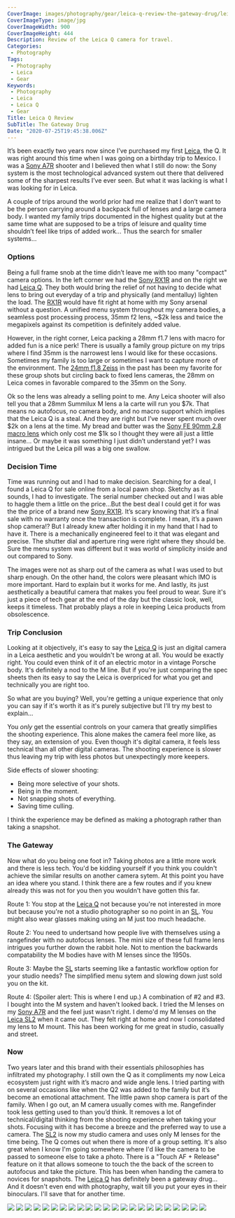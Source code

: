 ```yaml
---
CoverImage: images/photography/gear/leica-q-review-the-gateway-drug/leica-q-cover-900x444.jpg
CoverImageType: image/jpg
CoverImageWidth: 900
CoverImageHeight: 444
Description: Review of the Leica Q camera for travel.
Categories:
 - Photography
Tags:
 - Photography
 - Leica
 - Gear
Keywords:
 - Photography
 - Leica
 - Leica Q
 - Gear
Title: Leica Q Review
SubTitle: The Gateway Drug
Date: "2020-07-25T19:45:38.006Z"
---
```


[1]: https://amzn.to/30i3CV5 "Leica Q 24.2 Megapixel Digital 35 MM Compact Camera"
[2]: https://amzn.to/2BwEEHk "Sony A7R III"
[3]: https://amzn.to/2ZZeFlo "Sony Cyber-shot DSC-RX1 RII"
[4]: https://amzn.to/2D6r4eb "Sony Carl Zeiss Sonnar T E 24mm F1.8 ZA E-mount Prime Lens"
[5]: https://amzn.to/39vaeSh "Sony SEL90M28G FE 90mm f/2.8-22 Macro G OSS Standard-Prime Lens"
[6]: https://amzn.to/3k3EKru "Leica SL2 Mirrorless Camera Body"


It’s been exactly two years now since I’ve purchased my first [Leica][1], the Q. It was right around this time when I was going on a birthday trip to Mexico. I was a [Sony A7R][2] shooter and I believed then what I still do now: the Sony system is the most technological advanced system out there that delivered some of the sharpest results I’ve ever seen. But what it was lacking is what I was looking for in Leica.

A couple of trips around the world prior had me realize that I don’t want to be the person carrying around a backpack full of lenses and a large camera body. I wanted my family trips documented in the highest quality but at the same time what are supposed to be a trips of leisure and quality time shouldn’t feel like trips of added work... Thus the search for smaller systems...

<!--more-->

### Options

Being a full frame snob at the time didn’t leave me with too many "compact" camera options. In the left corner we had the [Sony RX1R][3] and on the right we had [Leica Q][1]. They both would bring the relief of not having to decide what lens to bring out everyday of a trip and physically (and mentalluy) lighten the load. The [RX1R][3] would have fit right at home with my Sony arsenal without a question. A unified menu system throughout my camera bodies, a seamless post processing process, 35mm f2 lens, ~$2k less and twice the megapixels against its competition is definitely added value.

However, in the right corner, Leica packing a 28mm f1.7 lens with macro for added fun is a nice perk! There is usually a family group picture on my trips where I find 35mm is the narrowest lens I would like for these occasions. Sometimes my family is too large or sometimes I want to capture more of the environment. The [24mm f1.8 Zeiss][4] in the past has been my favorite for these group shots but circling back to fixed lens cameras, the 28mm on Leica comes in favorable compared to the 35mm on the Sony.

Ok so the lens was already a selling point to me. Any Leica shooter will also tell you that a  28mm Summilux M lens a la carte will run you $7k. That means no autofocus, no camera body, and no macro support which implies that the Leica Q is a steal. And they are right but I’ve never spent much over $2k on a lens at the time. My bread and butter was the [Sony FE 90mm 2.8 macro lens][5] which only cost me $1k so I thought they were all just a little insane... Or maybe it was something I just didn’t understand yet? I was intrigued but the Leica pill was a big one swallow.


### Decision Time

Time was running out and I had to make decision. Searching for a deal, I found a Leica Q for sale online from a local pawn shop. Sketchy as it sounds, I had to investigate. The serial number checked out and I was able to haggle them a little on the price...But the best deal I could get it for was the the price of a brand new [Sony RX1R][3]. It’s scary knowing that it’s a final sale with no warranty once the transaction is complete. I mean, it’s a pawn shop camera!? But I already knew after holding it in my hand that I had to have it. There is a mechanically engineered feel to it that was elegant and precise. The shutter dial and aperture ring were right where they should be. Sure the menu system was different but it was world of simplicity inside and out compared to Sony.

The images were not as sharp out of the camera as what I was used to but sharp enough. On the other hand, the colors were pleasant which IMO is more important. Hard to explain but it works for me. And lastly, its just aesthetically a beautiful camera that makes you feel proud to wear. Sure it's just a piece of tech gear at the end of the day but the classic look, well, keeps it timeless. That probably plays a role in keeping Leica products from obsolescence.


### Trip Conclusion

Looking at it objectively, it's easy to say the [Leica Q][1] is just an digital camera in a Leica aesthetic and you wouldn't be wrong at all. You would be exactly right. You could even think of it of an electric motor in a vintage Porsche body. It's definitely a nod to the M line. But if you're just comparing the spec sheets then its easy to say the Leica is overpriced for what you get and technically you are right too.

So what are you buying? Well, you're getting a unique experience that only you can say if it's worth it as it's purely subjective but I'll try my best to explain...

You _only_ get the essential controls on your camera that greatly simplifies the shooting experience. This alone makes the camera feel more like, as they say, an extension of you. Even though it's digital camera, it feels less technical than all other digital cameras. The shooting experience is slower thus leaving my trip with less photos but unexpectingly more keepers.

Side effects of slower shooting:
- Being more selective of your shots.
- Being in the moment.
- Not snapping shots of everything.
- Saving time culling.

I think the experience may be defined as making a photograph rather than taking a snapshot.


### The Gateway

Now what do you being one foot in? Taking photos are a little more work and there is less tech. You'd be kidding yourself if you think you couldn't achieve the similar results on another camera sytem. At this point you have an idea where you stand. I think there are a few routes and if you knew already this was not for you then you wouldn't have gotten this far.

Route 1: You stop at the [Leica Q][1] not because you're not interested in more but because you're not a studio photographer so no point in an [SL][6]. You might also wear glasses making using an M just too much headache.

Route 2: You need to undertsand how people live with themselves using a rangefinder with no autofocus lenses. The mini size of these full frame lens intrigues you further down the rabbit hole. Not to mention the backwards compatability the M bodies have with M lenses since the 1950s.

Route 3: Maybe the [SL][6] starts seeming like a fantastic workflow option for your studio needs? The simplified menu sytem and slowing down just sold you on the kit.

Route 4: (Spoiler alert: This is where I end up.) A combination of #2 and #3. I bought into the M system and haven't looked back. I tried the M lenses on my [Sony A7R][2] and the feel just wasn't right. I demo'd my M lenses on the [Leica SL2][6] when it came out. They felt right at home and now I consolidated my lens to M mount. This has been working for me great in studio, casually and street.


### Now

Two years later and this brand with their essentials philosophies has infiltrated my photography. I still own the Q as it compliments my now Leica ecosystem just right with it’s macro and wide angle lens. I tried parting with on several occasions like when the Q2 was added to the family but it’s become an emotional attachment. The little pawn shop camera is part of the family. When I go out, an M camera usually comes with me. Rangefinder took less getting used to than you’d think. It removes a lot of technical/digital thinking from the shooting experience when taking your shots. Focusing with it has become a breeze and the preferred way to use a camera. The [SL2][6] is now my studio camera and uses only M lenses for the time being. The Q comes out when there is more of a group setting. It's also great when I know I'm going somewhere where I'd like the camera to be passed to someone else to take a photo. There is a "Touch AF + Release" feature on it that allows someone to touch the the back of the screen to autofocus and take the picture. This has been when handing the camera to novices for snapshots. The [Leica Q][1] has definitely been a gateway drug... And it doesn't even end with photography, wait till you put your eyes in their binoculars. I'll save that for another time.

<img src="/images/photography/gear/leica-q-review-the-gateway-drug/2018-08-14+00.28.02L1030530.jpg" class="center" loading="lazy" />

<img src="/images/photography/gear/leica-q-review-the-gateway-drug/2018-08-14+00.28.02_DSC0086.jpg" class="center" loading="lazy" />

<img src="/images/photography/gear/leica-q-review-the-gateway-drug/2018-08-14+00.28.02L1030634.jpg" class="center" loading="lazy" />

<img src="/images/photography/gear/leica-q-review-the-gateway-drug/2018-08-14+00.28.02L1030687.jpg" class="center" loading="lazy" />

<img src="/images/photography/gear/leica-q-review-the-gateway-drug/2018-08-14+00.28.02L1030717.jpg" class="center" loading="lazy" />

<img src="/images/photography/gear/leica-q-review-the-gateway-drug/2018-08-14+00.28.02L1030728.jpg" class="center" loading="lazy" />

<img src="/images/photography/gear/leica-q-review-the-gateway-drug/2018-08-14+00.28.02_DSC0167.jpg" class="center" loading="lazy" />

<img src="/images/photography/gear/leica-q-review-the-gateway-drug/2018-08-14+00.28.02L1030696.jpg" class="center" loading="lazy" />

<img src="/images/photography/gear/leica-q-review-the-gateway-drug/2018-08-14+00.28.02L1030953.jpg" class="center" loading="lazy" />

<img src="/images/photography/gear/leica-q-review-the-gateway-drug/2018-08-14+00.28.02_DSC0282.jpg" class="center" loading="lazy" />

<img src="/images/photography/gear/leica-q-review-the-gateway-drug/2018-08-14+00.28.02L1030996.jpg" class="center" loading="lazy" />

<img src="/images/photography/gear/leica-q-review-the-gateway-drug/2018-08-14+00.28.03L1040045.jpg" class="center" loading="lazy" />

<img src="/images/photography/gear/leica-q-review-the-gateway-drug/2018-08-14+00.28.03L1040065.jpg" class="center" loading="lazy" />

<img src="/images/photography/gear/leica-q-review-the-gateway-drug/2018-08-14+00.28.03L1040136.jpg" class="center" loading="lazy" />

<img src="/images/photography/gear/leica-q-review-the-gateway-drug/2018-08-14+00.28.03L1040190.jpg" class="center" loading="lazy" />

<img src="/images/photography/gear/leica-q-review-the-gateway-drug/2018-08-14+00.28.03L1040226.jpg" class="center" loading="lazy" />

<img src="/images/photography/gear/leica-q-review-the-gateway-drug/2018-08-14+00.28.03L1040441.jpg" class="center" loading="lazy" />

<img src="/images/photography/gear/leica-q-review-the-gateway-drug/2018-08-14+00.28.03L1040574.jpg" class="center" loading="lazy" />

<img src="/images/photography/gear/leica-q-review-the-gateway-drug/2018-08-14+00.28.03_DSC0574.jpg" class="center" loading="lazy" />

<img src="/images/photography/gear/leica-q-review-the-gateway-drug/2018-08-14+00.28.04_DSC1204.jpg" class="center" loading="lazy" />

<img src="/images/photography/gear/leica-q-review-the-gateway-drug/2018-08-14+00.28.04_DSC4663.jpg" class="center" loading="lazy" />

<img src="/images/photography/gear/leica-q-review-the-gateway-drug/2018-08-14+00.28.04L1040623.jpg" class="center" loading="lazy" />

<img src="/images/photography/gear/leica-q-review-the-gateway-drug/2018-08-14+00.28.05_DSC5219.jpg" class="center" loading="lazy" />
